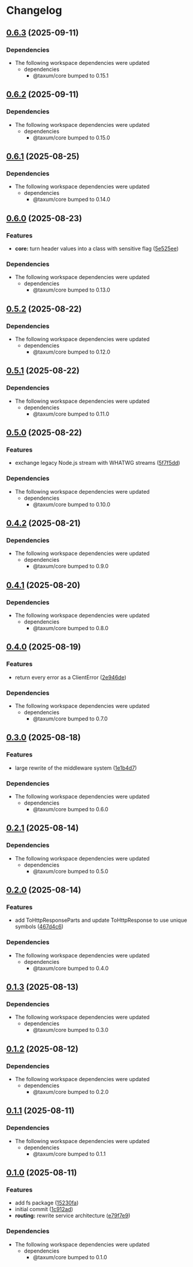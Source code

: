 # Changelog

## [0.6.3](https://github.com/DASPRiD/taxum/compare/jwt-v0.6.2...jwt-v0.6.3) (2025-09-11)


### Dependencies

* The following workspace dependencies were updated
  * dependencies
    * @taxum/core bumped to 0.15.1

## [0.6.2](https://github.com/DASPRiD/taxum/compare/jwt-v0.6.1...jwt-v0.6.2) (2025-09-11)


### Dependencies

* The following workspace dependencies were updated
  * dependencies
    * @taxum/core bumped to 0.15.0

## [0.6.1](https://github.com/DASPRiD/taxum/compare/jwt-v0.6.0...jwt-v0.6.1) (2025-08-25)


### Dependencies

* The following workspace dependencies were updated
  * dependencies
    * @taxum/core bumped to 0.14.0

## [0.6.0](https://github.com/DASPRiD/taxum/compare/jwt-v0.5.2...jwt-v0.6.0) (2025-08-23)


### Features

* **core:** turn header values into a class with sensitive flag ([5e525ee](https://github.com/DASPRiD/taxum/commit/5e525eeb58d75d3e6a7b9995d60a1e1ed4eba7a4))


### Dependencies

* The following workspace dependencies were updated
  * dependencies
    * @taxum/core bumped to 0.13.0

## [0.5.2](https://github.com/DASPRiD/taxum/compare/jwt-v0.5.1...jwt-v0.5.2) (2025-08-22)


### Dependencies

* The following workspace dependencies were updated
  * dependencies
    * @taxum/core bumped to 0.12.0

## [0.5.1](https://github.com/DASPRiD/taxum/compare/jwt-v0.5.0...jwt-v0.5.1) (2025-08-22)


### Dependencies

* The following workspace dependencies were updated
  * dependencies
    * @taxum/core bumped to 0.11.0

## [0.5.0](https://github.com/DASPRiD/taxum/compare/jwt-v0.4.2...jwt-v0.5.0) (2025-08-22)


### Features

* exchange legacy Node.js stream with WHATWG streams ([5f7f5dd](https://github.com/DASPRiD/taxum/commit/5f7f5ddb43e408a8d887da904072c43b9cbfd526))


### Dependencies

* The following workspace dependencies were updated
  * dependencies
    * @taxum/core bumped to 0.10.0

## [0.4.2](https://github.com/DASPRiD/taxum/compare/jwt-v0.4.1...jwt-v0.4.2) (2025-08-21)


### Dependencies

* The following workspace dependencies were updated
  * dependencies
    * @taxum/core bumped to 0.9.0

## [0.4.1](https://github.com/DASPRiD/taxum/compare/jwt-v0.4.0...jwt-v0.4.1) (2025-08-20)


### Dependencies

* The following workspace dependencies were updated
  * dependencies
    * @taxum/core bumped to 0.8.0

## [0.4.0](https://github.com/DASPRiD/taxum/compare/jwt-v0.3.0...jwt-v0.4.0) (2025-08-19)


### Features

* return every error as a ClientError ([2e946de](https://github.com/DASPRiD/taxum/commit/2e946de61c2be6cb8bd29e50615d3ca807cb2411))


### Dependencies

* The following workspace dependencies were updated
  * dependencies
    * @taxum/core bumped to 0.7.0

## [0.3.0](https://github.com/DASPRiD/taxum/compare/jwt-v0.2.1...jwt-v0.3.0) (2025-08-18)


### Features

* large rewrite of the middleware system ([1e1b4d7](https://github.com/DASPRiD/taxum/commit/1e1b4d73b8982ff6d0c55375662eac0fb94a1bfe))


### Dependencies

* The following workspace dependencies were updated
  * dependencies
    * @taxum/core bumped to 0.6.0

## [0.2.1](https://github.com/DASPRiD/taxum/compare/jwt-v0.2.0...jwt-v0.2.1) (2025-08-14)


### Dependencies

* The following workspace dependencies were updated
  * dependencies
    * @taxum/core bumped to 0.5.0

## [0.2.0](https://github.com/DASPRiD/taxum/compare/jwt-v0.1.3...jwt-v0.2.0) (2025-08-14)


### Features

* add ToHttpResponseParts and update ToHttpResponse to use unique symbols ([467d4c6](https://github.com/DASPRiD/taxum/commit/467d4c672c09b7fe39103ad6835ef44cb4a0638a))


### Dependencies

* The following workspace dependencies were updated
  * dependencies
    * @taxum/core bumped to 0.4.0

## [0.1.3](https://github.com/DASPRiD/taxum/compare/jwt-v0.1.2...jwt-v0.1.3) (2025-08-13)


### Dependencies

* The following workspace dependencies were updated
  * dependencies
    * @taxum/core bumped to 0.3.0

## [0.1.2](https://github.com/DASPRiD/taxum/compare/jwt-v0.1.1...jwt-v0.1.2) (2025-08-12)


### Dependencies

* The following workspace dependencies were updated
  * dependencies
    * @taxum/core bumped to 0.2.0

## [0.1.1](https://github.com/DASPRiD/taxum/compare/jwt-v0.1.0...jwt-v0.1.1) (2025-08-11)


### Dependencies

* The following workspace dependencies were updated
  * dependencies
    * @taxum/core bumped to 0.1.1

## [0.1.0](https://github.com/DASPRiD/taxum/compare/jwt-v0.0.1...jwt-v0.1.0) (2025-08-11)


### Features

* add fs package ([15230fa](https://github.com/DASPRiD/taxum/commit/15230fadcad656e192f26f0b272e0d646493181a))
* initial commit ([1c912ad](https://github.com/DASPRiD/taxum/commit/1c912ad75113592b6fddc18c93d92916468ceff0))
* **routing:** rewrite service architecture ([e79f7e9](https://github.com/DASPRiD/taxum/commit/e79f7e97caa36d091c3dfa369da80a9f918c4be4))


### Dependencies

* The following workspace dependencies were updated
  * dependencies
    * @taxum/core bumped to 0.1.0
